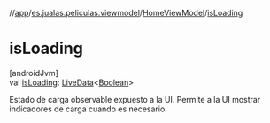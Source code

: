 //[app](../../../index.md)/[es.jualas.peliculas.viewmodel](../index.md)/[HomeViewModel](index.md)/[isLoading](is-loading.md)

# isLoading

[androidJvm]\
val [isLoading](is-loading.md): [LiveData](https://developer.android.com/reference/kotlin/androidx/lifecycle/LiveData.html)&lt;[Boolean](https://kotlinlang.org/api/latest/jvm/stdlib/kotlin-stdlib/kotlin/-boolean/index.html)&gt;

Estado de carga observable expuesto a la UI. Permite a la UI mostrar indicadores de carga cuando es necesario.
